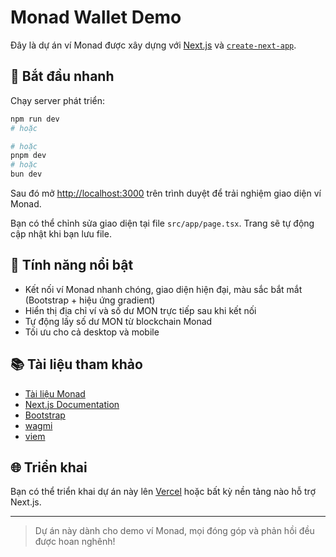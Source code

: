
# Monad Wallet Demo

Đây là dự án ví Monad được xây dựng với [Next.js](https://nextjs.org) và [`create-next-app`](https://nextjs.org/docs/app/api-reference/cli/create-next-app).

## 🚀 Bắt đầu nhanh

Chạy server phát triển:

```bash
npm run dev
# hoặc

# hoặc
pnpm dev
# hoặc
bun dev
```

Sau đó mở [http://localhost:3000](http://localhost:3000) trên trình duyệt để trải nghiệm giao diện ví Monad.

Bạn có thể chỉnh sửa giao diện tại file `src/app/page.tsx`. Trang sẽ tự động cập nhật khi bạn lưu file.

## 🦄 Tính năng nổi bật
- Kết nối ví Monad nhanh chóng, giao diện hiện đại, màu sắc bắt mắt (Bootstrap + hiệu ứng gradient)
- Hiển thị địa chỉ ví và số dư MON trực tiếp sau khi kết nối
- Tự động lấy số dư MON từ blockchain Monad
- Tối ưu cho cả desktop và mobile

## 📚 Tài liệu tham khảo
- [Tài liệu Monad](https://docs.monad.xyz)
- [Next.js Documentation](https://nextjs.org/docs)
- [Bootstrap](https://getbootstrap.com/)
- [wagmi](https://wagmi.sh/)
- [viem](https://viem.sh/)

## 🌐 Triển khai
Bạn có thể triển khai dự án này lên [Vercel](https://vercel.com/) hoặc bất kỳ nền tảng nào hỗ trợ Next.js.

---

> Dự án này dành cho demo ví Monad, mọi đóng góp và phản hồi đều được hoan nghênh!

